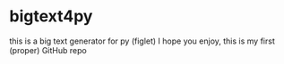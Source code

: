 # bigtext4py
this is a big text generator for py (figlet) I hope you enjoy, this is my first (proper) GitHub repo
